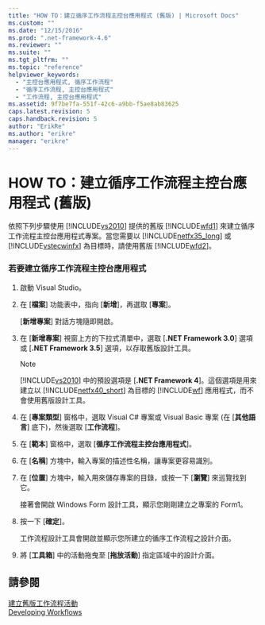 ```yaml
---
title: "HOW TO：建立循序工作流程主控台應用程式 (舊版) | Microsoft Docs"
ms.custom: ""
ms.date: "12/15/2016"
ms.prod: ".net-framework-4.6"
ms.reviewer: ""
ms.suite: ""
ms.tgt_pltfrm: ""
ms.topic: "reference"
helpviewer_keywords: 
  - "主控台應用程式, 循序工作流程"
  - "循序工作流程, 主控台應用程式"
  - "工作流程, 主控台應用程式"
ms.assetid: 9f7be7fa-551f-42c6-a9bb-f5ae8ab83625
caps.latest.revision: 5
caps.handback.revision: 5
author: "ErikRe"
ms.author: "erikre"
manager: "erikre"
---
```

# HOW TO：建立循序工作流程主控台應用程式 (舊版)
依照下列步驟使用 [!INCLUDE[vs2010](../modeling/includes/vs2010_md.md)] 提供的舊版 [!INCLUDE[wfd1](../workflow-designer/includes/wfd1_md.md)] 來建立循序工作流程主控台應用程式專案。當您需要以 [!INCLUDE[netfx35_long](../workflow-designer/includes/netfx35_long_md.md)] 或 [!INCLUDE[vstecwinfx](../workflow-designer/includes/vstecwinfx_md.md)] 為目標時，請使用舊版 [!INCLUDE[wfd2](../workflow-designer/includes/wfd2_md.md)]。  
  
### 若要建立循序工作流程主控台應用程式  
  
1.  啟動 Visual Studio。  
  
2.  在 \[**檔案**\] 功能表中，指向 \[**新增**\]，再選取 \[**專案**\]。  
  
     \[**新增專案**\] 對話方塊隨即開啟。  
  
3.  在 \[**新增專案**\] 視窗上方的下拉式清單中，選取 \[**.NET Framework 3.0**\] 選項或 \[**.NET Framework 3.5**\] 選項，以存取舊版設計工具。  
  
    > [!NOTE]
    >  [!INCLUDE[vs2010](../modeling/includes/vs2010_md.md)] 中的預設選項是 \[**.NET Framework 4**\]。這個選項是用來建立以 [!INCLUDE[netfx40_short](../workflow-designer/includes/netfx40_short_md.md)] 為目標的 [!INCLUDE[wf](../workflow-designer/includes/wf_md.md)] 應用程式，而不會使用舊版設計工具。  
  
4.  在 \[**專案類型**\] 窗格中，選取 Visual C\# 專案或 Visual Basic 專案 \(在 \[**其他語言**\] 底下\)，然後選取 \[**工作流程**\]。  
  
5.  在 \[**範本**\] 窗格中，選取 \[**循序工作流程主控台應用程式**\]。  
  
6.  在 \[**名稱**\] 方塊中，輸入專案的描述性名稱，讓專案更容易識別。  
  
7.  在 \[**位置**\] 方塊中，輸入用來儲存專案的目錄，或按一下 \[**瀏覽**\] 來巡覽找到它。  
  
     接著會開啟 Windows Form 設計工具，顯示您剛剛建立之專案的 Form1。  
  
8.  按一下 \[**確定**\]。  
  
     工作流程設計工具會開啟並顯示您所建立的循序工作流程之設計介面。  
  
9. 將 \[**工具箱**\] 中的活動拖曳至 \[**拖放活動**\] 指定區域中的設計介面。  
  
## 請參閱  
 [建立舊版工作流程活動](../workflow-designer/creating-legacy-workflow-projects.md)   
 [Developing Workflows](http://msdn.microsoft.com/zh-tw/557bcb1f-a7ab-49f6-8df7-2706b7001301)